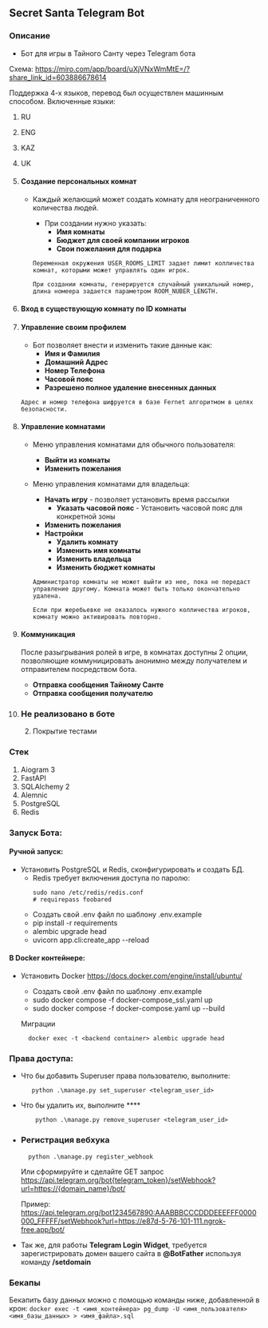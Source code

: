 ## Secret Santa Telegram Bot

### Описание

* Бот для игры в Тайного Санту через Telegram бота

Схема: https://miro.com/app/board/uXjVNxWmMtE=/?share_link_id=603886678614

Поддержка 4-х языков, перевод был осуществлен машинным способом.
Включенные языки:

1. RU
2. ENG
3. KAZ
4. UK

1. #### Создание персональных комнат

    - Каждый желающий может создать комнату для неограниченного количества людей.
        - При создании нужно указать:
            - **Имя комнаты**
            - **Бюджет для своей компании игроков**
            - **Свои пожелания для подарка**

      ```Переменная окружения USER_ROOMS_LIMIT задает лимит колличества комнат, которыми может управлять один игрок.```

      ```При создании комнаты, генерируется случайный уникальный номер, длина номеера задается параметром ROOM_NUBER_LENGTH. ```
2. #### Вход в существующую комнату по ID комнаты
3. #### Управление своим профилем
    - Бот позволяет внести и изменить такие данные как:
        - **Имя и Фамилия**
        - **Домашний Адрес**
        - **Номер Телефона**
        - **Часовой пояс**
        - **Разрешено полное удаление внесенных данных**

   ```Адрес и номер телефона шифруется в базе Fernet алгоритмом в целях безопасности.```

4. #### Управление комнатами
    - Меню управления комнатами для обычного пользователя:
        - **Выйти из комнаты**
        - **Изменить пожелания**
    - Меню управления комнатами для владельца:
        - **Начать игру** - позволяет установить время рассылки
            - **Указать часовой пояс** - Установить часовой пояс для конкретной зоны
        - **Изменить пожелания**
        - **Настройки**
            - **Удалить комнату**
            - **Изменить имя комнаты**
            - **Изменить владельца**
            - **Изменить бюджет комнаты**

      ```Администратор комнаты не может выйти из нее, пока не передаст управление другому. Комната может быть только окончательно удалена.```

      ```Если при жеребьевке не оказалось нужного колличества игроков, комнату можно активировать повторно.```
5. #### Коммуникация
   После разыгрывания ролей в игре, в комнатах доступны 2 опции, позволяющие коммуницировать анонимно между получателем
   и отправителем посредством бота.
    - **Отправка сообщения Тайному Санте**
    - **Отправка сообщения получателю**

6. ### Не реализовано в боте
    2. Покрытие тестами


### Стек

1. Aiogram 3
2. FastAPI
3. SQLAlchemy 2
4. Alemnic
5. PostgreSQL
6. Redis

### Запуск Бота:

#### Ручной запуск:

- Установить PostgreSQL и Redis, сконфигурировать и создать БД.
    - Redis требует включения доступа по паролю:
       ```
      sudo nano /etc/redis/redis.conf
      # requirepass foobared
      ```
    - Создать свой .env файл по шаблону .env.example
    - pip install -r requirements
    - alembic upgrade head
    - uvicorn app.cli:create_app --reload

#### В Docker контейнере:

- Установить Docker https://docs.docker.com/engine/install/ubuntu/
    - Создать свой .env файл по шаблону .env.example
    - sudo docker compose -f docker-compose_ssl.yaml up
    - sudo docker compose -f docker-compose.yaml up --build

  Миграции
     ```console
       docker exec -t <backend container> alembic upgrade head
     ```

### Права доступа:

- Что бы добавить Superuser права пользователю, выполните:
     ```console
        python .\manage.py set_superuser <telegram_user_id>
     ```
- Что бы удалить их, выполните ****
     ```console
         python .\manage.py remove_superuser <telegram_user_id>
     ```
- ### Регистрация вебхука
    ```console
      python .\manage.py register_webhook
    ```

  Или сформируйте и сделайте GET запрос
  https://api.telegram.org/bot{telegram_token}/setWebhook?url=https://{domain_name}/bot/

  Пример:
  https://api.telegram.org/bot1234567890:AAABBBCCCDDDEEEFFF0000000_FFFFF/setWebhook?url=https://e87d-5-76-101-111.ngrok-free.app/bot/

- Так же, для работы **Telegram Login Widget**, требуется зарегистрировать домен вашего сайта в **@BotFather** используя
  команду **/setdomain**

### Бекапы

Бекапить базу данных можно с помощью команды ниже, добавленной в крон:
``docker exec -t <имя_контейнера> pg_dump -U <имя_пользователя> <имя_базы_данных> > <имя_файла>.sql
``